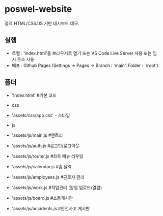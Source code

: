 # poswel-website

정적 HTML/CSS/JS 기반 대시보드 데모.

## 실행
- 로컬 : 'index.html'을 브라우저로 열기 또는 VS Code Live Server 사용 또는 임시 주소 사용
- 배포 : Github Pages (Settings → Pages → Branch : 'main', Folder : '/root')

## 폴더
- 'index.html'          #기본 코드
  
- css
- 'assets/css/app.css' - 스타일
  
- js
- 'assets/js/main.js #엔트리
- 'assets/js/auth.js #로그인/로그아웃
- 'assets/js/router.js #좌측 메뉴 라우팅
- 'assets/js/calendar.js #홈 달력
- 'assets/js/employees.js #근로자 관리
- 'assets/js/work.js #작업관리 (팝업 업로드/열람)
- 'assets/js/board.js #소통게시판
- 'assets/js/accidents.js #안전사고 게시판

